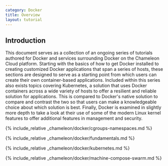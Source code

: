 ```yaml
---
category: Docker
title: Overview
layout: tutorial
---
```


## Introduction
This document serves as a collection of an ongoing series of tutorials authored for Docker and services surrounding Docker on the Chameleon Cloud platform. Starting with the basics of how to get Docker installed to creating customized Docker applications that span a series of hosts, these sections are designed to serve as a starting point from which users can create their own container-based applications. Included within this series also exists topics covering Kubernetes, a solution that uses Docker containers across a wide variety of hosts to offer a resilient and reliable solution for applications. This is compared to Docker's native solution to compare and contrast the two so that users can make a knowledgeable choice about which solution is best. Finally, Docker is examined in slightly more depth to take a look at their use of some of the modern Linux kernel features to offer additional features in management and security.

{% include_relative _chameleon/docker/cgroups-namespaces.md %}

{% include_relative _chameleon/docker/fundamentals.md %}

{% include_relative _chameleon/docker/kubernetes.md %}

{% include_relative _chameleon/docker/machine-compose-swarm.md %}

